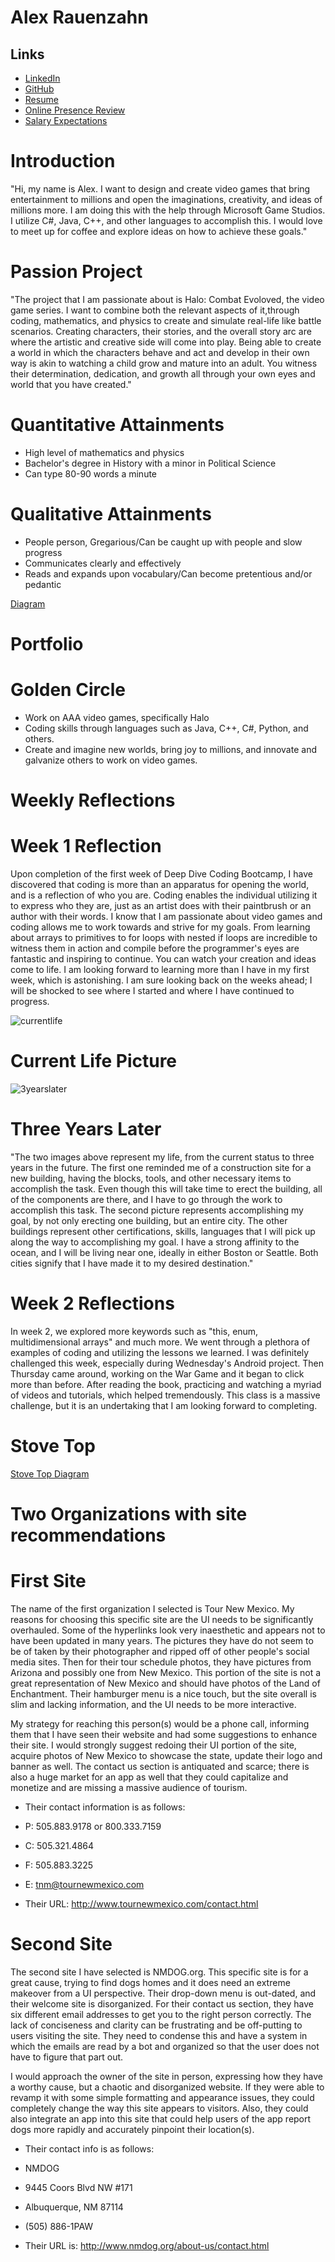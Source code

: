 # Alex Rauenzahn

## Links

* [LinkedIn](https://www.linkedin.com/in/alex-rauenzahn-0b77a5105/)
* [GitHub](https://www.github.com/ArchaicScribe)
* [Resume](https://drive.google.com/file/d/1XMQxRRLpkN3rFK-aSvPaTWAYjBnkrmFA/view?usp=sharing)
* [Online Presence Review](https://drive.google.com/open?id=1DYJu8Ien7T6O2qt7Rr-FUlUghOtemlW1_5JMT3MJGvM)
* [Salary Expectations](https://docs.google.com/document/d/14ZO9XWcttnFi9OyXB9j_3dCPzZJreX2IG7XiVZ_1f5Q/edit?usp=sharing)

# Introduction
 "Hi, my name is Alex. I want to design and create video games that bring entertainment to millions and open the imaginations, creativity, and ideas of millions more. I am doing this with the help through Microsoft Game Studios. I utilize C#, Java, C++, and other languages to accomplish this. I would love to meet up for coffee and explore ideas on how to achieve these goals."

# Passion Project
 "The project that I am passionate about is Halo: Combat Evoloved, the video game series. I want to combine both the relevant aspects of it,through coding, mathematics, and physics to create and simulate real-life like battle scenarios. Creating characters, their stories, and the overall story arc are where the artistic and creative side will come into play. Being able to create a world in which the characters behave and act and develop in their own way is akin to watching a child grow and mature into an adult. You witness their determination, dedication, and growth all through your own eyes and world that you have created."

# Quantitative Attainments

* High level of mathematics and physics
* Bachelor's degree in History with a minor in Political Science
* Can type 80-90 words a minute

# Qualitative Attainments

* People person, Gregarious/Can be caught up with people and slow progress
* Communicates clearly and effectively
* Reads and expands upon vocabulary/Can become pretentious and/or pedantic 

[Diagram](https://drive.google.com/file/d/1GDOnf3-KpwQF0gYJmHCfq0XlY-SF7Ww8/view?usp=sharing)
# Portfolio

# Golden Circle
* Work on AAA video games, specifically Halo 
* Coding skills through languages such as Java, C++, C#, Python, and others.
* Create and imagine new worlds, bring joy to millions, and innovate and galvanize others to work on video games.


# Weekly Reflections
  # Week 1 Reflection
  Upon completion of the first week of Deep Dive Coding Bootcamp, I have discovered that coding is more than an apparatus for opening the world, and is a reflection of who you are. Coding enables the individual utilizing it to express who they are, just as an artist does with their paintbrush or an author with their words. I know that I am passionate about video games and coding allows me to work towards and strive for my goals. From learning about arrays to primitives to for loops with nested if loops are incredible to witness them in action and compile before the programmer's eyes are fantastic and inspiring to continue. You can watch your creation and ideas come to life. 
I am looking forward to learning more than I have in my first week, which is astonishing. I am sure looking back on the weeks ahead; I will be shocked to see where I started and where I have continued to progress. 





![currentlife](https://user-images.githubusercontent.com/16001268/52142189-3eb92300-2615-11e9-84d4-88dd130166a4.jpg)
# Current Life Picture

![3yearslater](https://user-images.githubusercontent.com/16001268/52142187-3c56c900-2615-11e9-9992-810b07b02004.jpg)
# Three Years Later

"The two images above represent my life, from the current status to three years in the future. The first one reminded me of a construction site for a new building, having the blocks, tools, and other necessary items to accomplish the task. Even though this will take time to erect the building, all of the components are there, and I have to go through the work to accomplish this task. The second picture represents accomplishing my goal, by not only erecting one building, but an entire city. The other buildings represent other certifications, skills, languages that I will pick up along the way to accomplishing my goal. I have a strong affinity to the ocean, and I will be living near one, ideally in either Boston or Seattle. Both cities signify that I have made it to my desired destination." 

# Week 2 Reflections
In week 2, we explored more keywords such as "this, enum, multidimensional arrays" and much more. We went through a plethora of examples of coding and utilizing the lessons we learned. I was definitely challenged this week, especially during Wednesday's Android project. Then Thursday came around, working on the War Game and it began to click more than before. After reading the book, practicing and watching a myriad of videos and tutorials, which helped tremendously. This class is a massive challenge, but it is an undertaking that I am looking forward to completing. 

# Stove Top

[Stove Top Diagram](https://drive.google.com/file/d/1y52sb3AluAXXfhuVhGT3phNTP2gtS1iZ/view?usp=sharing)
      
# Two Organizations with site recommendations

# First Site
The name of the first organization I selected is Tour New Mexico. My reasons for choosing this specific site are the UI needs to be significantly overhauled. Some of the hyperlinks look very inaesthetic and appears not to have been updated in many years. The pictures they have do not seem to be of taken by their photographer and ripped off of other people's social media sites. Then for their tour schedule photos, they have pictures from Arizona and possibly one from New Mexico. This portion of the site is not a great representation of New Mexico and should have photos of the Land of Enchantment. Their hamburger menu is a nice touch, but the site overall is slim and lacking information, and the UI needs to be more interactive. 

My strategy for reaching this person(s) would be a phone call, informing them that I have seen their website and had some suggestions to enhance their site.  I would strongly suggest redoing their UI portion of the site, acquire photos of New Mexico to showcase the state, update their logo and banner as well. The contact us section is antiquated and scarce; there is also a huge market for an app as well that they could capitalize and monetize and are missing a massive audience of tourism.


* Their contact information is as follows:
* P: 505.883.9178 or 800.333.7159                               
* C: 505.321.4864
* F: 505.883.3225
* E: tnm@tournewmexico.com

* Their URL: http://www.tournewmexico.com/contact.html

# Second Site

The second site I have selected is NMDOG.org. This specific site is for a great cause, trying to find dogs homes and it does need an extreme makeover from a UI perspective. Their drop-down menu is out-dated, and their welcome site is disorganized. For their contact us section, they have six different email addresses to get you to the right person correctly. The lack of conciseness and clarity can be frustrating and be off-putting to users visiting the site. They need to condense this and have a system in which the emails are read by a bot and organized so that the user does not have to figure that part out.

I would approach the owner of the site in person, expressing how they have a worthy cause, but a chaotic and disorganized website. If they were able to revamp it with some simple formatting and appearance issues, they could completely change the way this site appears to visitors. Also, they could also integrate an app into this site that could help users of the app report dogs more rapidly and accurately pinpoint their location(s). 

* Their contact info is as follows:
* NMDOG
* 9445 Coors Blvd NW #171
* Albuquerque, NM 87114
* (505) 886-1PAW

* Their URL is: http://www.nmdog.org/about-us/contact.html
